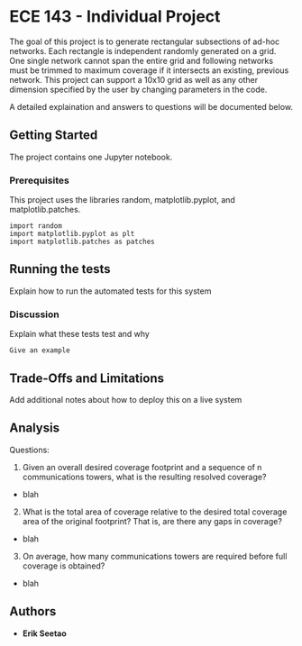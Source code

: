 # ECE 143 - Individual Project

The goal of this project is to generate rectangular subsections of ad-hoc networks. Each rectangle is independent randomly generated on a grid. One single network cannot span the entire grid and following networks must be trimmed to maximum coverage if it intersects an existing, previous network. This project can support a 10x10 grid as well as any other dimension specified by the user by changing parameters in the code.

A detailed explaination and answers to questions will be documented below. 

## Getting Started

The project contains one Jupyter notebook.

### Prerequisites

This project uses the libraries random, matplotlib.pyplot, and matplotlib.patches.

```
import random
import matplotlib.pyplot as plt
import matplotlib.patches as patches
```


## Running the tests

Explain how to run the automated tests for this system


### Discussion

Explain what these tests test and why

```
Give an example
```

## Trade-Offs and Limitations

Add additional notes about how to deploy this on a live system

## Analysis

Questions:

1. Given an overall desired coverage footprint and a sequence of n communications
towers, what is the resulting resolved coverage?

- blah

2. What is the total area of coverage relative to the desired total coverage area of the
original footprint? That is, are there any gaps in coverage?

- blah

3. On average, how many communications towers are required before full coverage is
obtained?

- blah

## Authors

* **Erik Seetao** 


